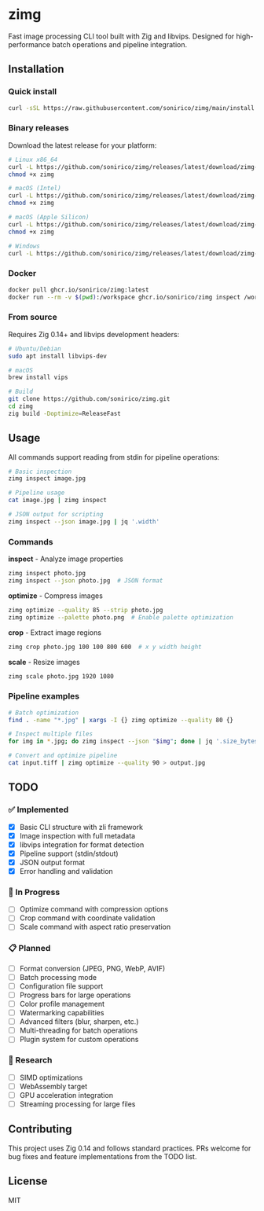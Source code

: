 # zimg

Fast image processing CLI tool built with Zig and libvips. Designed for high-performance batch operations and pipeline integration.

## Installation

### Quick install

```bash
curl -sSL https://raw.githubusercontent.com/sonirico/zimg/main/install.sh | bash
```

### Binary releases

Download the latest release for your platform:

```bash
# Linux x86_64
curl -L https://github.com/sonirico/zimg/releases/latest/download/zimg-linux-x86_64 -o zimg
chmod +x zimg

# macOS (Intel)
curl -L https://github.com/sonirico/zimg/releases/latest/download/zimg-darwin-x86_64 -o zimg
chmod +x zimg

# macOS (Apple Silicon)
curl -L https://github.com/sonirico/zimg/releases/latest/download/zimg-darwin-arm64 -o zimg
chmod +x zimg

# Windows
curl -L https://github.com/sonirico/zimg/releases/latest/download/zimg-windows-x86_64.exe -o zimg.exe
```

### Docker

```bash
docker pull ghcr.io/sonirico/zimg:latest
docker run --rm -v $(pwd):/workspace ghcr.io/sonirico/zimg inspect /workspace/image.jpg
```

### From source

Requires Zig 0.14+ and libvips development headers:

```bash
# Ubuntu/Debian
sudo apt install libvips-dev

# macOS
brew install vips

# Build
git clone https://github.com/sonirico/zimg.git
cd zimg
zig build -Doptimize=ReleaseFast
```

## Usage

All commands support reading from stdin for pipeline operations:

```bash
# Basic inspection
zimg inspect image.jpg

# Pipeline usage
cat image.jpg | zimg inspect

# JSON output for scripting
zimg inspect --json image.jpg | jq '.width'
```

### Commands

**inspect** - Analyze image properties
```bash
zimg inspect photo.jpg
zimg inspect --json photo.jpg  # JSON format
```

**optimize** - Compress images
```bash
zimg optimize --quality 85 --strip photo.jpg
zimg optimize --palette photo.png  # Enable palette optimization
```

**crop** - Extract image regions
```bash
zimg crop photo.jpg 100 100 800 600  # x y width height
```

**scale** - Resize images
```bash
zimg scale photo.jpg 1920 1080
```

### Pipeline examples

```bash
# Batch optimization
find . -name "*.jpg" | xargs -I {} zimg optimize --quality 80 {}

# Inspect multiple files
for img in *.jpg; do zimg inspect --json "$img"; done | jq '.size_bytes' | paste -sd+ | bc

# Convert and optimize pipeline
cat input.tiff | zimg optimize --quality 90 > output.jpg
```

## TODO

### ✅ Implemented
- [x] Basic CLI structure with zli framework
- [x] Image inspection with full metadata
- [x] libvips integration for format detection
- [x] Pipeline support (stdin/stdout)
- [x] JSON output format
- [x] Error handling and validation

### 🚧 In Progress
- [ ] Optimize command with compression options
- [ ] Crop command with coordinate validation
- [ ] Scale command with aspect ratio preservation

### 📋 Planned
- [ ] Format conversion (JPEG, PNG, WebP, AVIF)
- [ ] Batch processing mode
- [ ] Configuration file support
- [ ] Progress bars for large operations
- [ ] Color profile management
- [ ] Watermarking capabilities
- [ ] Advanced filters (blur, sharpen, etc.)
- [ ] Multi-threading for batch operations
- [ ] Plugin system for custom operations

### 🔬 Research
- [ ] SIMD optimizations
- [ ] WebAssembly target
- [ ] GPU acceleration integration
- [ ] Streaming processing for large files

## Contributing

This project uses Zig 0.14 and follows standard practices. PRs welcome for bug fixes and feature implementations from the TODO list.

## License

MIT
